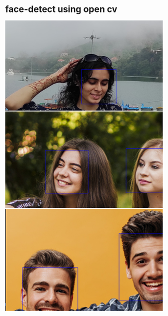 # face-detect using open cv

<img src="https://github.com/tubakhxn/face-detect/blob/main/1.png">
<img src="https://github.com/tubakhxn/face-detect/blob/main/2.png">
<img src="https://github.com/tubakhxn/face-detect/blob/main/3.png">

